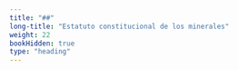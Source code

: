```yaml
---
title: "##"
long-title: "Estatuto constitucional de los minerales"
weight: 22
bookHidden: true
type: "heading"
---
```

